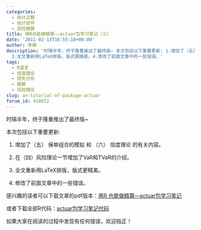 ```yaml
---
categories:
  - 统计之都
  - 统计软件
  - 风险精算
title: 用R也能做精算——actuar包学习笔记（三）
date: '2011-02-13T16:55:18+00:00'
author: 李皞
description: '时隔半年，终于隆重推出了最终版~ 本次包括以下重要更新: 1.增加了（五） 保单组合的模拟 和 （六） 信度理论 的有关内容。2.在（四）风险理论一节增加了VaR和TVaR的介绍。
  3.全文重新用LaTeX排版，版式更精美。4.修改了前面文章中的一些错误。'
tags:
  - R语言
  - 信度理论
  - 损失分布
  - 精算
  - 风险理论
slug: an-tutorial-of-package-actuar
forum_id: 418832
---
```


时隔半年，终于隆重推出了最终版~

本次包括以下重要更新:

1. 增加了（五） 保单组合的模拟 和 （六） 信度理论 的有关内容。

2. 在（四）风险理论一节增加了VaR和TVaR的介绍。

3. 全文重新用LaTeX排版，版式更精美。

4. 修改了前面文章中的一些错误。

感兴趣的读者可以下载文章的pdf版本：[用R 也能做精算—actuar包学习笔记](https://uploads.cosx.org/2011/02/用R-也能做精算—actuar包学习笔记.pdf)

或者下载全部R代码：[actuar包学习笔记代码](https://uploads.cosx.org/2011/02/actuar包学习笔记代码.txt)

如果大家在阅读的过程中发现有任何错误，欢迎指正！
